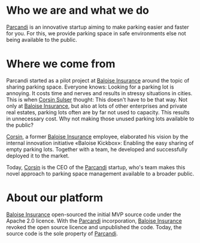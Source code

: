 # Who we are and what we do
[Parcandi](https://parcandi.com/ch-en/) is an innovative startup aiming to make parking easier and faster for you. For this, we provide parking space in safe environments else not being available to the public. 
# Where we come from
Parcandi started as a pilot project at [Baloise Insurance](https://github.com/baloise) around the topic of sharing parking space. Everyone knows: Looking for a parking lot is annoying. It costs time and nerves and results in stressy situations in cities. This is when [Corsin Sulser](https://www.linkedin.com/in/corsin-sulser/) thought: This doesn't have to be that way. Not only at [Baloise Insurance](https://github.com/baloise), but also at lots of other enterprises and private real estates, parking lots often are by far not used to capacity. This results in unnecessary cost. Why not making those unused parking lots available to the public?

[Corsin](https://www.linkedin.com/in/corsin-sulser/), a former [Baloise Insurance](https://github.com/baloise) employee, elaborated his vision by the internal innovation initiative «Baloise Kickbox»: Enabling the easy sharing of empty parking lots. Together with a team, he developed and successfully deployed it to the market.

Today, [Corsin](https://www.linkedin.com/in/corsin-sulser/) is the CEO of the [Parcandi](https://parcandi.com/ch-en/) startup, who's team makes this novel approach to parking space management available to a broader public.
# About our platform
[Baloise Insurance](https://github.com/baloise) open-sourced the initial MVP source code under the Apache 2.0 licence. With the [Parcandi](https://parcandi.com/ch-en/) incorporation, [Baloise Insurance](https://github.com/baloise) revoked the open source licence and unpublished the code. Today, the source code is the sole property of [Parcandi](https://parcandi.com/ch-en/).
